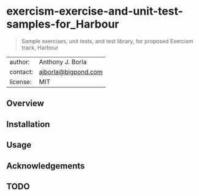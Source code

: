 # exercism-exercise-and-unit-test-samples-for_Harbour
> Sample exercises, unit tests, and test library, for proposed Exercism track, Harbour

|||
| :---     | :--- |
| author:  | Anthony J. Borla |
| contact: | [ajborla@bigpond.com](ajborla@bigpond.com) |
| license: | MIT |

## Overview
## Installation
## Usage
## Acknowledgements
## TODO

